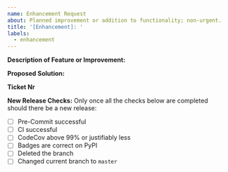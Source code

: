 ```yaml
---
name: Enhancement Request
about: Planned improvement or addition to functionality; non-urgent.
title: '[Enhancement]: '
labels:
  - enhancement
---
```


**Description of Feature or Improvement:**

**Proposed Solution:**

**Ticket Nr**

<!--Will be provided by owner -->

**New Release Checks:**
Only once all the checks below are completed should there be a new release:

- [ ] Pre-Commit successful
- [ ] CI successful
- [ ] CodeCov above 99% or justifiably less
- [ ] Badges are correct on PyPI
- [ ] Deleted the branch
- [ ] Changed current branch to `master`
